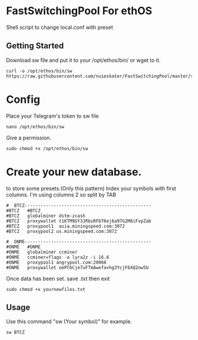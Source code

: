 # FastSwitchingPool For ethOS
Shell script to change local.conf with preset

## Getting Started 
Download sw file and put it to your /opt/ethos/bin/ or wget to it.

```
curl -o /opt/ethos/bin/sw https://raw.githubusercontent.com/nuieskater/FastSwitchingPool/master/sw
```
# Config 

Place your Telegram's token to sw file
```
nano /opt/ethos/bin/sw

```
Give a permission.
```
sudo chmod +x /opt/ethos/bin/sw
```


# Create your new database.
to store some presets.(Only this pattern)
Index your symbols with first columns. I'm using columns 2 so split by TAB

```
#  BTCZ------------------------------------------------
#BTCZ 	#BTCZ
#BTCZ   globalminer dstm-zcash
#BTCZ   proxywallet t1KTM9GY3JRbsRFbT6ej6a97G2M8iFvpZab
#BTCZ   proxypool1  asia.miningspeed.com:3072
#BTCZ   proxypool2 us.miningspeed.com:3072

#  ONME------------------------------------------------
#ONME   #ONME
#ONME   globalminer ccminer
#ONME   ccminer=flags -a lyra2z -i 16.6
#ONME   proxypool1 angrypool.com:20068
#ONME   proxywallet oePC6Cje7uFTmAwefavhg3YcjF6XQ2nw5b
```
Once data has been set. save .txt then exit
```
sudo chmod +x yournewfiles.txt
```

## Usage
Use this command "sw (Your symbol)" for example.

```
sw BTCZ
```

